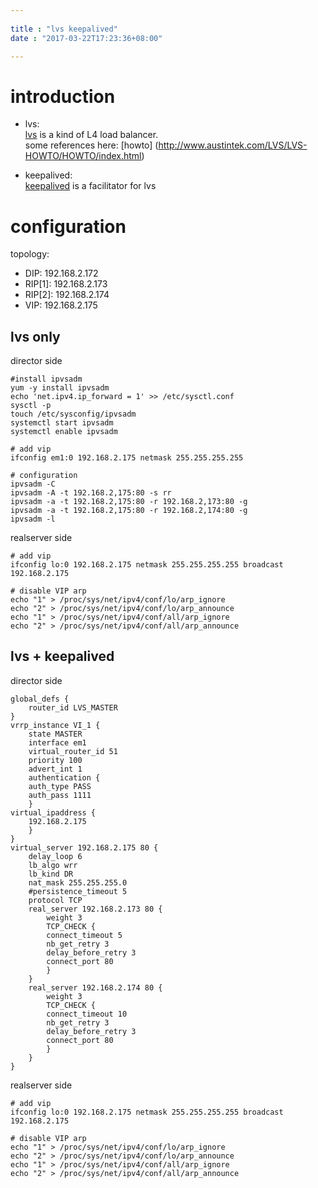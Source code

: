 ```yaml
---
 
title : "lvs keepalived"
date : "2017-03-22T17:23:36+08:00"

---
```


# introduction
- lvs:      
  [lvs](http://www.linuxvirtualserver.org/) is a kind of L4 load balancer.              
  some references here:
  [howto] (http://www.austintek.com/LVS/LVS-HOWTO/HOWTO/index.html)

  
- keepalived:       
  [keepalived](http://www.keepalived.org/) is a facilitator for lvs

# configuration

topology:

- DIP: 192.168.2.172            
- RIP[1]: 192.168.2.173         
- RIP[2]: 192.168.2.174     
- VIP: 192.168.2.175            

## lvs only
director side 
```
#install ipvsadm
yum -y install ipvsadm
echo 'net.ipv4.ip_forward = 1' >> /etc/sysctl.conf 
sysctl -p
touch /etc/sysconfig/ipvsadm 
systemctl start ipvsadm 
systemctl enable ipvsadm 

# add vip
ifconfig em1:0 192.168.2.175 netmask 255.255.255.255

# configuration
ipvsadm -C
ipvsadm -A -t 192.168.2,175:80 -s rr
ipvsadm -a -t 192.168.2,175:80 -r 192.168.2,173:80 -g
ipvsadm -a -t 192.168.2,175:80 -r 192.168.2,174:80 -g
ipvsadm -l 
```

realserver side
```
# add vip
ifconfig lo:0 192.168.2.175 netmask 255.255.255.255 broadcast 192.168.2.175 

# disable VIP arp
echo "1" > /proc/sys/net/ipv4/conf/lo/arp_ignore
echo "2" > /proc/sys/net/ipv4/conf/lo/arp_announce
echo "1" > /proc/sys/net/ipv4/conf/all/arp_ignore
echo "2" > /proc/sys/net/ipv4/conf/all/arp_announce
```

## lvs + keepalived
director side 

```
global_defs {              
    router_id LVS_MASTER   
}
vrrp_instance VI_1 {       
    state MASTER           
    interface em1          
    virtual_router_id 51   
    priority 100           
    advert_int 1           
    authentication {       
    auth_type PASS
    auth_pass 1111
    }
virtual_ipaddress {        
    192.168.2.175
    }
}
virtual_server 192.168.2.175 80 {
    delay_loop 6            
    lb_algo wrr             
    lb_kind DR              
    nat_mask 255.255.255.0  
    #persistence_timeout 5  
    protocol TCP            
    real_server 192.168.2.173 80 {      
        weight 3                   
        TCP_CHECK {               
        connect_timeout 5        
        nb_get_retry 3
        delay_before_retry 3
        connect_port 80
        }
    }
    real_server 192.168.2.174 80 {
        weight 3
        TCP_CHECK {
        connect_timeout 10
        nb_get_retry 3
        delay_before_retry 3
        connect_port 80
        }
    }
}
```

realserver side
```
# add vip
ifconfig lo:0 192.168.2.175 netmask 255.255.255.255 broadcast 192.168.2.175 

# disable VIP arp
echo "1" > /proc/sys/net/ipv4/conf/lo/arp_ignore
echo "2" > /proc/sys/net/ipv4/conf/lo/arp_announce
echo "1" > /proc/sys/net/ipv4/conf/all/arp_ignore
echo "2" > /proc/sys/net/ipv4/conf/all/arp_announce
```